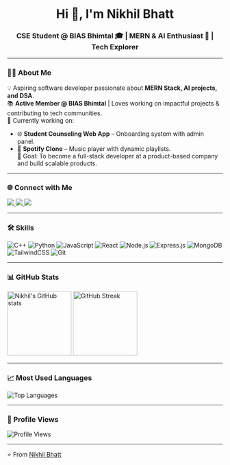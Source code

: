 <!-- Banner / Profile Header -->
<h1 align="center">Hi 👋, I'm Nikhil Bhatt</h1>
<h3 align="center">CSE Student @ BIAS Bhimtal 🎓 | MERN & AI Enthusiast 🚀 | Tech Explorer </h3>

---

### 👨‍💻 About Me
💡 Aspiring software developer passionate about **MERN Stack, AI projects, and DSA**.  
📚 **Active Member @ BIAS Bhimtal** | Loves working on impactful projects & contributing to tech communities.  
🌱 Currently working on:
- 🌐 **Student Counseling Web App** – Onboarding system with admin panel.   
- 🎵 **Spotify Clone** – Music player with dynamic playlists.  
🎯 Goal: To become a full-stack developer at a product-based company and build scalable products.

---

### 🌐 Connect with Me
<p align="left">
<a href="https://www.linkedin.com/in/nikhil-bhatt-485046295/?utm_source=share&utm_campaign=share_via&utm_content=profile&utm_medium=android_app" target="blank">
<img src="https://img.shields.io/badge/LinkedIn-0077B5?style=for-the-badge&logo=linkedin&logoColor=white"/>
</a>
<a href="mailto:bhattnikhil158@gmail.com?subject=Contact%20from%20GitHub%20Profile&body=Hi%20Nikhil,%0A%0AI%20would%20like%20to%20connect%20with%20you...">
<img src="https://img.shields.io/badge/Email-D14836?style=for-the-badge&logo=gmail&logoColor=white"/>
</a>
<a href="https://your-portfolio-link.vercel.app/" target="blank">
<img src="https://img.shields.io/badge/Portfolio-000000?style=for-the-badge&logo=vercel&logoColor=white"/>
</a>
</p>

---

### 🛠️ Skills
![C++](https://img.shields.io/badge/C++-00599C?style=for-the-badge&logo=cplusplus&logoColor=white)
![Python](https://img.shields.io/badge/Python-3776AB?style=for-the-badge&logo=python&logoColor=white)
![JavaScript](https://img.shields.io/badge/JavaScript-F7DF1E?style=for-the-badge&logo=javascript&logoColor=black)
![React](https://img.shields.io/badge/React-20232A?style=for-the-badge&logo=react&logoColor=61DAFB)
![Node.js](https://img.shields.io/badge/Node.js-339933?style=for-the-badge&logo=nodedotjs&logoColor=white)
![Express.js](https://img.shields.io/badge/Express.js-000000?style=for-the-badge&logo=express&logoColor=white)
![MongoDB](https://img.shields.io/badge/MongoDB-4EA94B?style=for-the-badge&logo=mongodb&logoColor=white)
![TailwindCSS](https://img.shields.io/badge/Tailwind_CSS-38B2AC?style=for-the-badge&logo=tailwind-css&logoColor=white)
![Git](https://img.shields.io/badge/Git-F05032?style=for-the-badge&logo=git&logoColor=white)

---

### 📊 GitHub Stats
<p align="left">
<img src="https://github-readme-stats.vercel.app/api?username=NikhilBhatt-dev&show_icons=true&theme=tokyonight" alt="Nikhil's GitHub stats" height="150"/>
<img src="https://github-readme-streak-stats.herokuapp.com/?user=NikhilBhatt-dev&theme=tokyonight" alt="GitHub Streak" height="150"/>
</p>

---

### 📈 Most Used Languages
<p align="left">
<img src="https://github-readme-stats.vercel.app/api/top-langs/?username=NikhilBhatt-dev&layout=compact&theme=tokyonight" alt="Top Languages" />
</p>

---

### 👀 Profile Views
![Profile Views](https://komarev.com/ghpvc/?username=NikhilBhatt-dev&color=blue&style=flat-square)

---

⭐️ From [Nikhil Bhatt](https://github.com/NikhilBhatt-dev)
